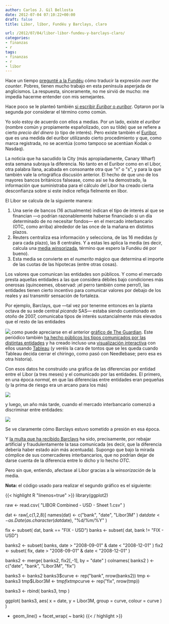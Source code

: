 ```yaml
---
author: Carlos J. Gil Bellosta
date: 2012-07-04 07:10:22+00:00
draft: false
title: Libor, líbor, Fundéu y Barclays, claro

url: /2012/07/04/libor-libor-fundeu-y-barclays-claro/
categories:
- finanzas
- r
tags:
- finanzas
- r
- libor
---
```


Hace un tiempo [pregunté a la Fundéu](http://www.fundeu.es/consultas-O-over-the-counter-2734.html) cómo traducir la expresión _over the counter_. Pobres, tienen mucho trabajo en esta península asperjada de anglicismos. La respuesta, sinceramente, no me sirvió de mucho: me impedía hacerme entender con mis semejantes.

Hace poco se le planteó también [si escribir _Euribor_ o _euríbor_](http://www.fundeu.es/vademecum-E-euribor-6574.html). Optaron por la segunda por considerar el término como común.

Yo solo estoy de acuerdo con ellos a medias. Por un lado, existe el _euríbor_ (nombre común y propiamente españolizado, con su tilde) que se refiere a cierto _precio del dinero_ (o tipo de interés). Pero existe también el [Euribor](http://www.euribor-ebf.eu/), que es una medida del euríbor utilizando cierto procedimiento y que, como marca registrada, no se acentúa (como tampoco se acentúan Kodak o Nasdaq).

La noticia que ha sacudido la City (más apropiadamente, Canary Wharf) esta semana subraya la diferencia. No tanto en el Euribor como en el Libor, otra palabra llana, acabada en consonante otra que "n" o "s", y para la que también vale la ortográfica discusión anterior. El hecho de que uno de los mayores bancos británicos falsease, como así se ha demostrado, la información que suministraba para el cálculo del Libor ha creado cierta desconfianza sobre si este índice refleja fielmente en líbor.

El Libor se calcula de la siguiente manera:

1. Una serie de bancos (16 actualmente) indican el tipo de interés al que se financian —o podrían razonablemente haberse financiado si un día determinado de no necesitar fondos— en el mercado interbancario (OTC, como arriba) alrededor de las once de la mañana en distintos plazos.
2. Reuters centraliza esa información y selecciona, de las 16 medidas (y para cada plazo), las 8 centrales. Y a estas les aplica la media (es decir, calcula una [media winsorizada](http://en.wikipedia.org/wiki/Winsorized_mean), término que espero la Fundéu dé por bueno).
3. Esta media se convierte en el _numerito_ mágico que determina el importe de las cuotas de las hipotecas (entre otras cosas).

Los valores que comunican las entidades son públicos. Y como el mercado presta aquellas entidades a las que considera débiles bajo condiciones más onerosas (quinceemes, observad: ¡el perro también come perro!), las entidades tienen cierto incentivo para comunicar valores por debajo de los reales y así transmitir sensación de fortaleza.

Por ejemplo, Barclays, que —tal vez por tenerme entonces en la planta octava de su sede central _picando_ SAS— estaba siendo cuestionado en otoño de 2007, comunicaba tipos de interés sustancialmente más elevados que el resto de las entidades

[![](/wp-uploads/2012/07/libor_barclays.jpg)
](/wp-uploads/2012/07/libor_barclays.jpg)
como puede apreciarse en el anterior [gráfico de The Guardian](http://www.guardian.co.uk/news/datablog/2012/jul/03/libor-rates-set-banks). Este periódico también [ha hecho públicos los tipos comunicados por las distintas entidades](https://docs.google.com/spreadsheet/ccc?key=0AonYZs4MzlZbdEtRNnA4SWx1djhTSHpyYVliQ1pFb2c) y ha creado incluso una [visualización interactiva](http://www.guardian.co.uk/news/datablog/interactive/2012/jul/03/libor-rate-fixing-bank-submissions) con ellos usando [Tableau](http://www.tableausoftware.com/) (y veréis la cara de tontos que se les queda cuando Tableau decida cerrar el chiringo, como pasó con Needlebase; pero esa es otra historia).

Con esos datos he construido una gráfica de las diferencias por entidad entre el Libor (a tres meses) y el comunicado por las entidades. El primero, en una época _normal_, en que las diferencias entre entidades eran pequeñas (y la prima de riesgo era un arcano para los más)

[![](/wp-uploads/2012/07/libor_2007.png#center)
](/wp-uploads/2012/07/libor_2007.png#center)

y luego, un año más tarde, cuando el mercado interbancario comenzó a discriminar entre entidades:

[![](/wp-uploads/2012/07/libor_2008.png#center)
](/wp-uploads/2012/07/libor_2008.png#center)

Se ve claramente cómo Barclays estuvo sometido a presión en esa época.

Y [la multa que ha recibido Barclays](http://www.elmundo.es/elmundo/2012/06/27/economia/1340819077.html) ha sido, precisamente, por rebajar artificial y fraudulentamente la tasa comunicada (es decir, que la diferencia debería haber estado aún más acentuada). Supongo que bajo la mirada cómplice de sus comercaderes interbancarios, que no podrían dejar de darse cuenta de la diferencia entre lo dicho y lo hecho _OTC_.

Pero sin que, entiendo, afectase al Libor gracias a la _winsorización_ de la media.

**Nota:** el código usado para realizar el segundo gráfico es el siguiente:

{{< highlight R "linenos=true" >}}
library(ggplot2)

raw <- read.csv( "LIBOR Combined - USD - Sheet 1.csv" )

dat <- raw[,c(1,2,8)]
names(dat) <- c("bank", "date", "Libor3M" )
dat$date <- as.Date( as.character(dat$date), "%d/%m/%Y" )

fix <- subset( dat, bank == "FIX - USD")
banks <- subset( dat, bank != "FIX - USD")

banks2 <- subset( banks, date > "2008-09-01" & date < "2008-12-01" )
fix2   <- subset( fix, date > "2008-09-01" & date < "2008-12-01" )

banks2 <- merge( banks2, fix2[,-1], by = "date" )
colnames( banks2 ) <- c("date", "bank", "Libor3M", "fix")

banks3 <- banks2
banks3$curve <- rep("bank", nrow(banks2))
tmp <- banks3
tmp$Libor3M <- tmp$fix
tmp$curve <- rep("fix", nrow(tmp))

banks3 <- rbind( banks3, tmp )

ggplot( banks3, aes( x = date, y = Libor3M, group = curve, colour = curve ) )
+ geom_line() + facet_wrap( ~ bank)
{{< / highlight >}}


